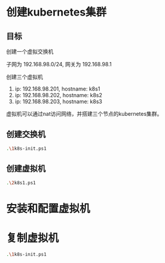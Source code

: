 # 创建kubernetes集群

## 目标
创建一个虚拟交换机

子网为 192.168.98.0/24, 网关为 192.168.98.1

创建三个虚拟机
1. ip: 192.168.98.201, hostname: k8s1
2. ip: 192.168.98.202, hostname: k8s2
3. ip: 192.168.98.203, hostname: k8s3

虚拟机可以通过nat访问网络，并搭建三个节点的kubernetes集群。

## 创建交换机
```bash
.\1k8s-init.ps1
```

## 创建虚拟机
```bash
.\2k8s1.ps1
```
# 安装和配置虚拟机

# 复制虚拟机
```bash
.\1k8s-init.ps1
```
